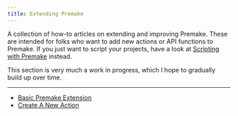 ```yaml
---
title: Extending Premake
---
```


A collection of how-to articles on extending and improving Premake. These are intended for folks who want to add new actions or API functions to Premake. If you just want to script your projects, have a look at [Scripting with Premake](Scripting_With_Premake) instead.

This section is very much a work in progress, which I hope to gradually build up over time.

---

 * [Basic Premake Extension](Basic-Premake-Extension.md)
 * [Create A New Action](Create-A-New-Action.md)
